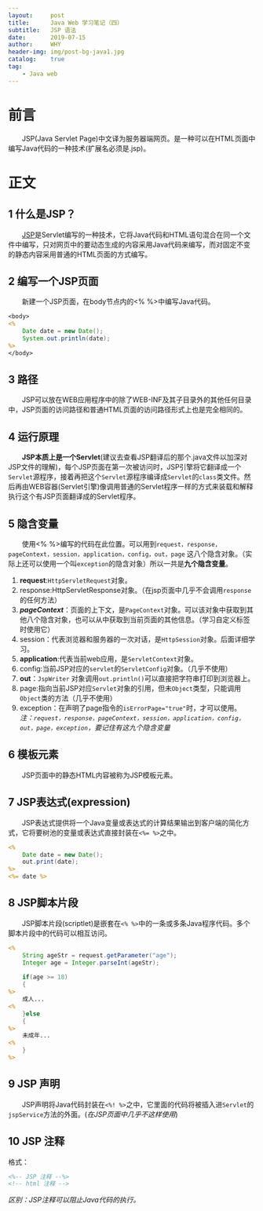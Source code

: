 ```yaml
---
layout:     post
title:      Java Web 学习笔记（四）
subtitle:   JSP 语法
date:       2019-07-15
author:     WHY
header-img: img/post-bg-java1.jpg
catalog:    true
tag:
    - Java web
---
```


# 前言
&emsp;&emsp;JSP(Java Servlet Page)中文译为服务器端网页。是一种可以在HTML页面中编写Java代码的一种技术(扩展名必须是.jsp)。
# 正文
## 1 什么是JSP？
&emsp;&emsp;[JSP](https://www.oracle.com/technetwork/java/javaee/jsp/index.html)是Servlet编写的一种技术，它将Java代码和HTML语句混合在同一个文件中编写，只对网页中的要动态生成的内容采用Java代码来编写，而对固定不变的静态内容采用普通的HTML页面的方式编写。
## 2 编写一个JSP页面
&emsp;&emsp;新建一个JSP页面，在body节点内的<% %>中编写Java代码。
```jsp
<body>
<%
    Date date = new Date();
    System.out.println(date);
%>
</body>
```
## 3 路径
&emsp;&emsp;JSP可以放在WEB应用程序中的除了WEB-INF及其子目录外的其他任何目录中，JSP页面的访问路径和普通HTML页面的访问路径形式上也是完全相同的。
## 4 运行原理
&emsp;&emsp;**JSP本质上是一个Servlet**(建议去查看JSP翻译后的那个.java文件以加深对JSP文件的理解)，每个JSP页面在第一次被访问时，JSP引擎将它翻译成一个```Servlet```源程序，接着再把这个```Servlet```源程序编译成```Servlet```的```class```类文件。然后再由WEB容器(Servlet引擎)像调用普通的Servlet程序一样的方式来装载和解释执行这个有JSP页面翻译成的Servlet程序。
## 5 隐含变量
&emsp;&emsp;使用<% %>编写的代码在此位置。可以用到```request，response，pageContext，session，application，config，out，page```
这八个隐含对象。（实际上还可以使用一个叫```exception```的隐含对象）所以一共是**九个隐含变量**。<br>
1. **request**:```HttpServletRequest```对象。<br>
2. response:HttpServletResponse对象。（在jsp页面中几乎不会调用```response```的任何方法）<br>
3. _**pageContext**_：页面的上下文，是```PageContext```对象。可以该对象中获取到其他八个隐含对象，也可以从中获取到当前页面的其他信息。（学习自定义标签时使用它） <br>
4. session：代表浏览器和服务器的一次对话，是```HttpSession```对象。后面详细学习。<br>
5. **application**:代表当前web应用，是```ServletContext```对象。<br>
6. config:当前JSP对应的```servlet```的```ServletConfig```对象。（几乎不使用）<br>
7. **out**：```JspWriter``` 对象调用```out.println()```可以直接把字符串打印到浏览器上。<br>
8. page:指向当前JSP对应```Servlet```对象的引用，但未```Object```类型，只能调用```Object```类的方法（几乎不使用）<br>
9. exception：在声明了page指令的```isErrorPage="true"```时，才可以使用。<br>
_注：```request，response，pageContext，session，application，config，out，page，exception```，要记住有这九个隐含变量_

## 6 模板元素
&emsp;&emsp;JSP页面中的静态HTML内容被称为JSP模板元素。
## 7 JSP表达式(expression)
&emsp;&emsp;JSP表达式提供将一个Java变量或表达式的计算结果输出到客户端的简化方式，它将要树池的变量或表达式直接封装在```<%= %>```之中。
```jsp
<%
    Date date = new Date();
    out.print(date);
%>
<%= date %>
```
## 8 JSP脚本片段
&emsp;&emsp;JSP脚本片段(scriptlet)是嵌套在```<% %>```中的一条或多条Java程序代码。多个脚本片段中的代码可以相互访问。
```jsp
<%
    String ageStr = request.getParameter("age");
	Integer age = Integer.parseInt(ageStr);
		
	if(age >= 18)
	{
%>
	成人...
<%
	}else
	{
%>
	未成年...
<%
	}
%>
```
## 9 JSP 声明
&emsp;&emsp;JSP声明将Java代码封装在```<%! %>```之中，它里面的代码将被插入进```Servlet```的```jspService```方法的外面。(_在JSP页面中几乎不这样使用_)
## 10 JSP 注释
格式：
```jsp
<%-- JSP 注释 --%> 
<!-- html 注释 --> 
```
_区别：JSP注释可以阻止Java代码的执行。_

